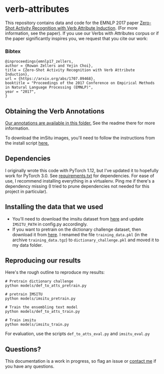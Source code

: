 # verb-attributes
This repository contains data and code for the EMNLP 2017 paper [Zero-Shot Activity Recognition with Verb Attribute Induction](https://arxiv.org/abs/1707.09468). (For more information, see the paper). If you use our Verbs with Attributes corpus or if the paper significantly inspires you, we request that you cite our work:

### Bibtex

```
@inproceedings{emnlp17_zellers,
author = {Rowan Zellers and Yejin Choi},
title = {Zero-Shot Activity Recognition with Verb Attribute Induction},
url = {https://arxiv.org/abs/1707.09468},
booktitle = "Proceedings of the 2017 Conference on Empirical Methods in Natural Language Processing (EMNLP)",
year = "2017",
}
```

## Obtaining the Verb Annotations

[Our annotations are available in this folder.](data/VerbsWithAttributes) See the readme there for more information.

To download the imSitu images, you'll need to follow the instructions from the install script [here.](https://github.com/my89/SituationCrf/tree/master)

## Dependencies

I originally wrote this code with PyTorch 1.12, but I've updated it to hopefully work for PyTorch 3.0.
See [requirements.txt](requirements.txt) for dependencies. For ease of use, I recommend installing everything in a virtualenv. Ping me if there's a dependency missing (I tried to prune dependencies not needed for this project in particular).

## Installing the data that we used

- You'll need to download the imsitu dataset from [here](https://github.com/my89/SituationCrf/tree/master) and update `IMSITU_PATH` in config.py accordingly.
- If you want to pretrain on the dictionary challenge dataset, then download it from [here](http://www.cl.cam.ac.uk/~fh295/dicteval.html). I renamed the file `training_data.pkl` (in the archive `training_data.tgz`) to `dictionary_challenge.pkl` and moved it to my data folder.

## Reproducing our results

Here's the rough outline to reproduce my results:

```
# Pretrain dictionary challenge
python models/def_to_atts_pretrain.py

# pretrain IMSITU
python models/imsitu_pretrain.py

# Train the ensembling text model
python models/def_to_atts_train.py

# Train imsitu
python models/imsitu_train.py
```

For evaluation, use the scripts ```def_to_atts_eval.py``` and ```imsitu_eval.py```

## Questions?

This documentation is a work in progress, so flag an issue or [contact me](http://rowanzellers.com/) if you have any questions.
